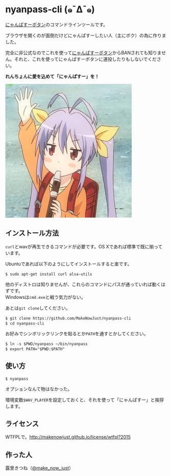 nyanpass-cli (๑¯Δ¯๑)
===

[にゃんぱすーボタン]のコマンドラインツールです。

ブラウザを開くのが面倒だけどにゃんぱすーしたい人（主にボク）の為に作りました。

完全に非公式なのでこれを使って[にゃんぱすーボタン]からBANされても知りません。それと、これを使ってにゃんぱすーボタンに連投したりもしないでください。

__れんちょんに愛を込めて「にゃんぱすー」を！__

![にゃんぱすー](https://raw.githubusercontent.com/MakeNowJust/nyanpass-cli/master/nyanpass.jpg)

インストール方法
---

`curl`とwavが再生できるコマンドが必要です。OS Xであれば標準で既に揃っています。

Ubuntuであれば以下のようにしてインストールすると楽です。

```console
$ sudo apt-get install curl alsa-utils
```

他のディストロは知りませんが、これらのコマンドにパスが通っていれば動くはずです。  
Windowsは`cmd.exe`と戦う気力がない。

あとは`git clone`してください。

```console
$ git clone https://github.com/MakeNowJust/nyanpass-cli
$ cd nyanpass-cli
```

お好みでシンボリックリンクを貼るとか`PATH`を通すとかしてください。

```console
$ ln -s $PWD/nyanpass ~/bin/nyanpass
$ export PATH="$PWD:$PATH"
```


使い方
---

```console
$ nyanpass
```

オプションなんて物はなかった。

環境変数`$WAV_PLAYER`を設定しておくと、それを使って「にゃんぱすー」と挨拶します。


ライセンス
---

WTFPLで。<http://makenowjust.github.io/license/wtfpl?2015>


作った人
---

露里きつね（[@make\_now\_just](https://twitter.com/make_now_just)）


[にゃんぱすーボタン]: http://nyanpass.com
